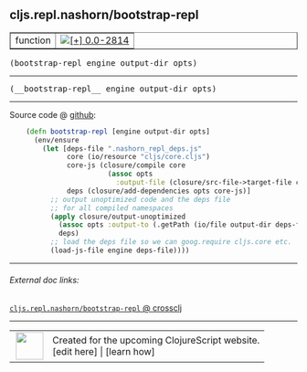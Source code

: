 ## cljs.repl.nashorn/bootstrap-repl



 <table border="1">
<tr>
<td>function</td>
<td><a href="https://github.com/cljsinfo/cljs-api-docs/tree/0.0-2814"><img valign="middle" alt="[+] 0.0-2814" title="Added in 0.0-2814" src="https://img.shields.io/badge/+-0.0--2814-lightgrey.svg"></a> </td>
</tr>
</table>

<samp>(bootstrap-repl engine output-dir opts)</samp><br>

---

 <samp>
(__bootstrap-repl__ engine output-dir opts)<br>
</samp>

---







Source code @ [github]():

```clj
    (defn bootstrap-repl [engine output-dir opts]
      (env/ensure
        (let [deps-file ".nashorn_repl_deps.js"
              core (io/resource "cljs/core.cljs")
              core-js (closure/compile core
                        (assoc opts
                          :output-file (closure/src-file->target-file core)))
              deps (closure/add-dependencies opts core-js)]
          ;; output unoptimized code and the deps file
          ;; for all compiled namespaces
          (apply closure/output-unoptimized
            (assoc opts :output-to (.getPath (io/file output-dir deps-file)))
            deps)
          ;; load the deps file so we can goog.require cljs.core etc.
          (load-js-file engine deps-file))))
```

<!--
Repo - tag - source tree - lines:

 <pre>

</pre>

-->

---



###### External doc links:

[`cljs.repl.nashorn/bootstrap-repl` @ crossclj](http://crossclj.info/fun/cljs.repl.nashorn/bootstrap-repl.html)<br>

---

 <table>
<tr><td>
<img valign="middle" align="right" width="48px" src="http://i.imgur.com/Hi20huC.png">
</td><td>
Created for the upcoming ClojureScript website.<br>
[edit here] | [learn how]
</td></tr></table>

[edit here]:https://github.com/cljsinfo/cljs-api-docs/blob/master/cljsdoc/cljs.repl.nashorn/bootstrap-repl.cljsdoc
[learn how]:https://github.com/cljsinfo/cljs-api-docs/wiki/cljsdoc-files

<!--

This information was too distracting to show to readers, but I'll leave it
commented here since it is helpful to:

- pretty-print the data used to generate this document
- and show how to retrieve that data



The API data for this symbol:

```clj
{:ns "cljs.repl.nashorn",
 :name "bootstrap-repl",
 :signature ["[engine output-dir opts]"],
 :name-encode "bootstrap-repl",
 :history [["+" "0.0-2814"]],
 :type "function",
 :full-name-encode "cljs.repl.nashorn/bootstrap-repl",
 :source {:code "    (defn bootstrap-repl [engine output-dir opts]\n      (env/ensure\n        (let [deps-file \".nashorn_repl_deps.js\"\n              core (io/resource \"cljs/core.cljs\")\n              core-js (closure/compile core\n                        (assoc opts\n                          :output-file (closure/src-file->target-file core)))\n              deps (closure/add-dependencies opts core-js)]\n          ;; output unoptimized code and the deps file\n          ;; for all compiled namespaces\n          (apply closure/output-unoptimized\n            (assoc opts :output-to (.getPath (io/file output-dir deps-file)))\n            deps)\n          ;; load the deps file so we can goog.require cljs.core etc.\n          (load-js-file engine deps-file))))",
          :title "Source code",
          :repo "clojurescript",
          :tag "r1.8.40",
          :filename "src/main/clojure/cljs/repl/nashorn.clj",
          :lines [80 94],
          :url "https://github.com/clojure/clojurescript/blob/r1.8.40/src/main/clojure/cljs/repl/nashorn.clj#L80-L94"},
 :usage ["(bootstrap-repl engine output-dir opts)"],
 :full-name "cljs.repl.nashorn/bootstrap-repl",
 :cljsdoc-url "https://github.com/cljsinfo/cljs-api-docs/blob/master/cljsdoc/cljs.repl.nashorn/bootstrap-repl.cljsdoc"}

```

Retrieve the API data for this symbol:

```clj
;; from Clojure REPL
(require '[clojure.edn :as edn])
(-> (slurp "https://raw.githubusercontent.com/cljsinfo/cljs-api-docs/catalog/cljs-api.edn")
    (edn/read-string)
    (get-in [:symbols "cljs.repl.nashorn/bootstrap-repl"]))
```

-->
